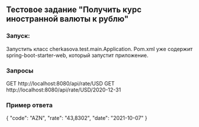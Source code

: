 ## Тестовое	задание	"Получить	курс	иностранной валюты	к	рублю"
### Запуск:
Запустить класс cherkasova.test.main.Application. Pom.xml уже содержит spring-boot-starter-web, который запустит приложение. 
### Запросы 
GET	http://localhost:8080/api/rate/USD 
GET	http://localhost:8080/api/rate/USD/2020-12-31
### Пример ответа
{
"code": "AZN",
"rate": "43,8302",
"date": "2021-10-07"
}